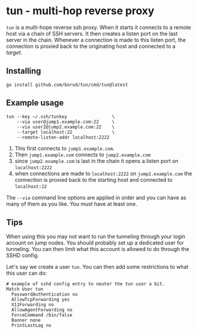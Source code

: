 # tun - multi-hop reverse proxy

`tun` is a multi-hope reverse ssh proxy. When it starts it connects to a remote host via a chain of SSH servers.  It then creates a listen port on the last server in the chain.  Whenever a connection is made to this listen port, the connection is proxied back to the originating host and connected to a *target*.

## Installing

```shell
go install github.com/borud/tun/cmd/tun@latest
```

## Example usage

```shell
tun --key ~/.ssh/tunkey                 \
    --via user@jump1.example.com:22     \
    --via user2@jump2.example.com:22    \
    --target localhost:22               \
    --remote-listen-addr localhost:2222
```

1. This first connects to `jump1.example.com`.
2. Then `jump1.example.com` connects to `jump2.example.com`
3. since `jump2.example.com` is last in the chain it opens a listen port on `localhost:2222`
4. when connections are made to `localhost:2222` on `jump2.example.com` the connection
   is proxied back to the starting host and connected to `localhost:22`

The `--via` command line options are applied in order and you can have as many of them as you like.  You must have at least one.

## Tips

When using this you may not want to run the tunneling through your login account on jump nodes. You should probably set up a dedicated user for tunneling. You can then limit what this account is allowed to do through the SSHD config.  

Let's say we create a user `tun`.  You can then add some restrictions to what this user can do:

```text
# example of sshd config entry to neuter the tun user a bit.
Match User tun
  PasswordAuthentication no
  AllowTcpForwarding yes
  X11Forwarding no
  AllowAgentForwarding no
  ForceCommand /bin/false
  Banner none
  PrintLastLog no
```
